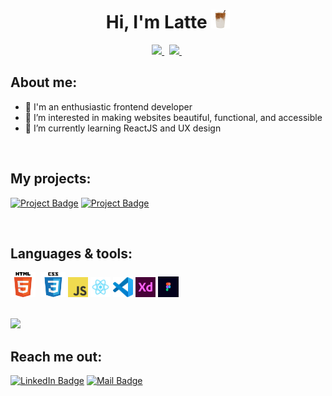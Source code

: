 <p>
  <h1 align="center"><b>Hi, I'm Latte</b> <img src="latte.gif" width="30px"></h1>
</p> 
<p align="center">
  <a href="">
    <img src="https://img.shields.io/badge/Portfolio%20Frontend-3776A1?style=flat alt="Portfolio1" />
  </a>&nbsp;
  <a href="https://sweeetlatte.github.io/Portfolio-UX">
    <img src="https://img.shields.io/badge/Portfolio%20UX-3776A1?style=flat alt="Portfolio2" />
  </a>&nbsp;
</p>

## About me:
- 🐳 I'm an enthusiastic frontend developer
- 🍨 I’m interested in making websites beautiful, functional, and accessible
- 🧶 I’m currently learning ReactJS and UX design

<br/>

## My projects:

[![Project Badge](https://github-readme-stats.vercel.app/api/pin?username=sweeetlatte&hide_border=true&repo=chito-stationery-fe&bg_color=DEG,3776A1,3776A1,6EB1D6&title_color=FFFFFF&icon_color=FFFFFF&text_color=FFFFFF&border_radius=27)](https://github.com/sweeetlatte/chito-stationery-fe)
[![Project Badge](https://github-readme-stats.vercel.app/api/pin?username=sweeetlatte&hide_border=true&repo=chito-stationery-admin-dashboard&bg_color=DEG,6EB1D6,3776A1,3776A1&title_color=FFFFFF&icon_color=FFFFFF&text_color=FFFFFF&border_radius=27)](https://github.com/sweeetlatte/chito-stationery-admin-dashboard)

<br/>

## Languages & tools:

<img src="https://raw.githubusercontent.com/github/explore/80688e429a7d4ef2fca1e82350fe8e3517d3494d/topics/html/html.png" alt="html5" width="40" height="40"/>&nbsp;
<img src="https://raw.githubusercontent.com/github/explore/80688e429a7d4ef2fca1e82350fe8e3517d3494d/topics/css/css.png" alt="html5" width="40" height="40"/>
<img src="https://raw.githubusercontent.com/github/explore/80688e429a7d4ef2fca1e82350fe8e3517d3494d/topics/javascript/javascript.png" alt="html5" width="32" height="32"/>
<img src="https://raw.githubusercontent.com/github/explore/80688e429a7d4ef2fca1e82350fe8e3517d3494d/topics/react/react.png" alt="html5" width="32" height="32"/>
<img src="https://raw.githubusercontent.com/github/explore/bbd48b997e8d0bef63f676eca4da5e1f76487b56/topics/visual-studio-code/visual-studio-code.png" alt="html5" width="32" height="32"/>
<img src="xd.png" alt="html5" width="32" height="32"/>
<img src="figma.png" alt="html5" width="33" height="33"/>

<br/>
<img src="https://github-readme-stats.vercel.app/api/top-langs/?username=sweeetlatte&hide_border=true&text_color=FFFFFF&title_color=FFFFFF&icon_color=000000&bg_color=DEG,3776A1,3776A1,6EB1D6&border_radius=27&layout=compact" />

<br/>

## Reach me out:
[![LinkedIn Badge](https://img.shields.io/badge/Linh%20Thùy-0A66C2?style=flat&logo=LinkedIn)](https://www.linkedin.com/in/linh-th%C3%B9y-7582a41a5/)
[![Mail Badge](https://img.shields.io/badge/-Linh%20Thùy-c0392b?style=flat&logo=gmail&logoColor=white)](mailto:thuylinh271055@gmail.com)